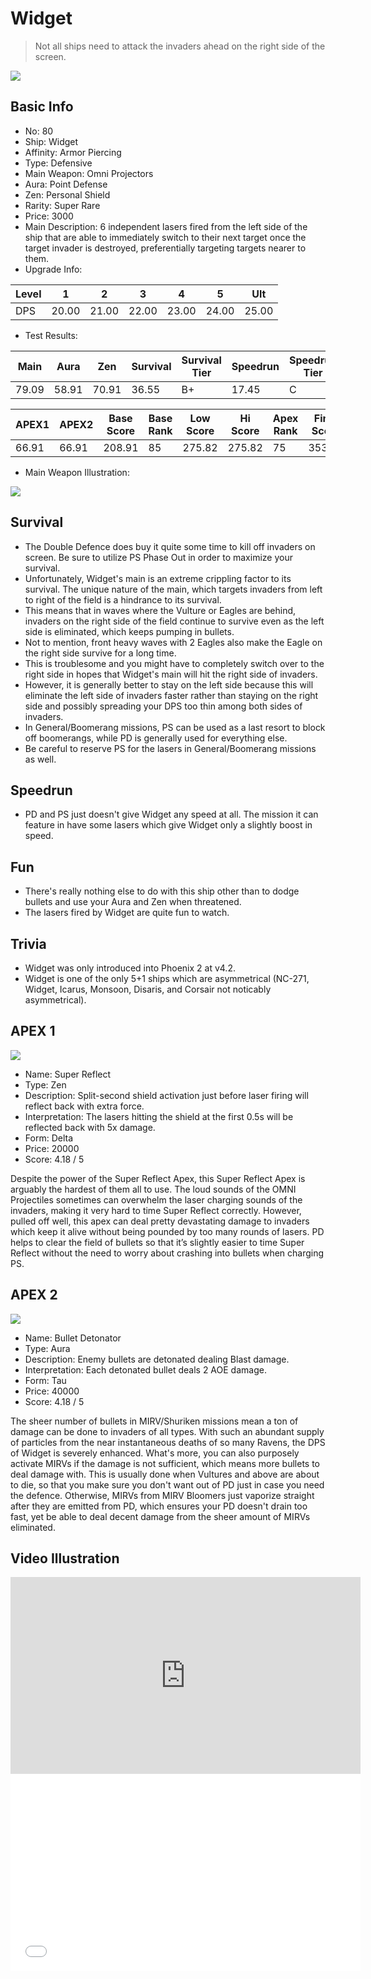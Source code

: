 # Widget

> Not all ships need to attack the invaders ahead on the right side of the screen.

<img src="/ships/ship_80.png" style={{zoom:1}}/>

## Basic Info

- No: 80
- Ship: Widget
- Affinity: Armor Piercing
- Type: Defensive
- Main Weapon: Omni Projectors
- Aura: Point Defense
- Zen: Personal Shield
- Rarity: Super Rare
- Price: 3000
- Main Description: 6 independent lasers fired from the left side of the ship that are able to immediately switch to their next target once the target invader is destroyed, preferentially targeting targets nearer to them.
- Upgrade Info: 

| Level | 1 | 2 | 3 | 4 | 5 | Ult |
|--|--|--|--|--|--|--|
| DPS | 20.00 | 21.00 | 22.00 | 23.00 | 24.00 | 25.00 |

- Test Results: 

| Main | Aura | Zen | Survival | Survival Tier | Speedrun | Speedrun Tier | Fun | Fun Tier |
|--|--|--|--|--|--|--|--|--|
| 79.09 | 58.91 | 70.91 | 36.55 | B+ | 17.45 | C | 24.00 | C- |

| APEX1 | APEX2 | Base Score | Base Rank | Low Score | Hi Score | Apex Rank | Final Score | FinalRank |
|--|--|--|--|--|--|--|--|--|
| 66.91 | 66.91 | 208.91 | 85 | 275.82 | 275.82 | 75 | 353.82 | 77 |

- Main Weapon Illustration:

<img src="/illustration/main_80.gif" style={{zoom:1}}/>

## Survival

- The Double Defence does buy it quite some time to kill off invaders on screen. Be sure to utilize PS Phase Out in order to maximize your survival.
- Unfortunately, Widget's main is an extreme crippling factor to its survival. The unique nature of the main, which targets invaders from left to right of the field is a hindrance to its survival.
- This means that in waves where the Vulture or Eagles are behind, invaders on the right side of the field continue to survive even as the left side is eliminated, which keeps pumping in bullets.
- Not to mention, front heavy waves with 2 Eagles also make the Eagle on the right side survive for a long time.
- This is troublesome and you might have to completely switch over to the right side in hopes that Widget's main will hit the right side of invaders.
- However, it is generally better to stay on the left side because this will eliminate the left side of invaders faster rather than staying on the right side and possibly spreading your DPS too thin among both sides of invaders.
- In General/Boomerang missions, PS can be used as a last resort to block off boomerangs, while PD is generally used for everything else.
- Be careful to reserve PS for the lasers in General/Boomerang missions as well.

## Speedrun

- PD and PS just doesn't give Widget any speed at all. The mission it can feature in have some lasers which give Widget only a slightly boost in speed.

## Fun

- There's really nothing else to do with this ship other than to dodge bullets and use your Aura and Zen when threatened.
- The lasers fired by Widget are quite fun to watch.

## Trivia

- Widget was only introduced into Phoenix 2 at v4.2.
- Widget is one of the only 5+1 ships which are asymmetrical (NC-271, Widget, Icarus, Monsoon, Disaris, and Corsair not noticably asymmetrical).

## APEX 1

<img src="/ships/ship_80_apex_1.png" style={{zoom:1}}/>

- Name: Super Reflect
- Type: Zen
- Description: Split-second shield activation just before laser firing will reflect back with extra force.
- Interpretation: The lasers hitting the shield at the first 0.5s will be reflected back with 5x damage.
- Form: Delta
- Price: 20000
- Score: 4.18 / 5

Despite the power of the Super Reflect Apex, this Super Reflect Apex is arguably the hardest of them all to use. The loud sounds of the OMNI Projectiles sometimes can overwhelm the laser charging sounds of the invaders, making it very hard to time Super Reflect correctly. However, pulled off well, this apex can deal pretty devastating damage to invaders which keep it alive without being pounded by too many rounds of lasers. PD helps to clear the field of bullets so that it’s slightly easier to time Super Reflect without the need to worry about crashing into bullets when charging PS.

## APEX 2

<img src="/ships/ship_80_apex_2.png" style={{zoom:1}}/>

- Name: Bullet Detonator
- Type: Aura
- Description: Enemy bullets are detonated dealing Blast damage.
- Interpretation: Each detonated bullet deals 2 AOE damage.
- Form: Tau
- Price: 40000
- Score: 4.18 / 5

The sheer number of bullets in MIRV/Shuriken missions mean a ton of damage can be done to invaders of all types. With such an abundant supply of particles from the near instantaneous deaths of so many Ravens, the DPS of Widget is severely enhanced. What's more, you can also purposely activate MIRVs if the damage is not sufficient, which means more bullets to deal damage with. This is usually done when Vultures and above are about to die, so that you make sure you don't want out of PD just in case you need the defence. Otherwise, MIRVs from MIRV Bloomers just vaporize straight after they are emitted from PD, which ensures your PD doesn't drain too fast, yet be able to deal decent damage from the sheer amount of MIRVs eliminated.

## Video Illustration

<iframe width="560" height="315" src="https://www.youtube.com/embed/VHn9RC4fTE4?si=q8t8daAwKoShiHrq" title="YouTube video player" frameborder="0" allow="accelerometer; autoplay; clipboard-write; encrypted-media; gyroscope; picture-in-picture; web-share" referrerpolicy="strict-origin-when-cross-origin" allowfullscreen></iframe>

<br/>

<iframe width="560" height="315" src="//player.bilibili.com/player.html?aid=555393846&bvid=BV1sv4y1u7Ce&cid=761265653&p=1&autoplay=false" scrolling="no" border="0" frameborder="no" allow="accelerometer; autoplay; clipboard-write; encrypted-media; gyroscope; picture-in-picture; web-share" framespacing="0" allowfullscreen="true"> </iframe>